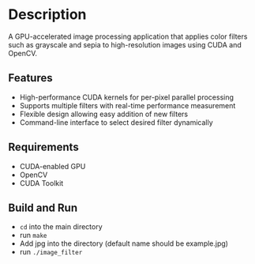 # Description
A GPU-accelerated image processing application that applies color filters such as grayscale and sepia to high-resolution images using CUDA and OpenCV.

## Features
- High-performance CUDA kernels for per-pixel parallel processing
- Supports multiple filters with real-time performance measurement
- Flexible design allowing easy addition of new filters
- Command-line interface to select desired filter dynamically

## Requirements
- CUDA-enabled GPU
- OpenCV 
- CUDA Toolkit

## Build and Run
- ```cd``` into the main directory
- run ```make```
- Add jpg into the directory (default name should be example.jpg)
- run ```./image_filter```
